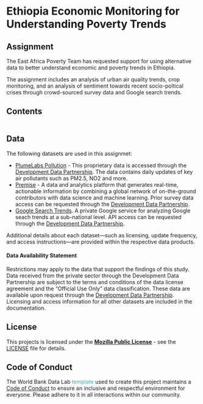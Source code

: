 # Ethiopia Economic Monitoring for Understanding Poverty Trends

## Assignment

The East Africa Poverty Team has requested support for using alternative data to better understand economic and poverty trends in Ethiopia. 

The assignment includes an analysis of urban air quality trends, crop monitoring, and an analysis of sentiment towards recent socio-poltical crises through crowd-sourced survey data and Google search trends. 

## Contents

```{tableofcontents}
```

## Data

The following datasets are used in this assignmet:

* [PlumeLabs Pollution](https://air.plumelabs.com/air-quality-in-Addis%20Ababa-1rKb) - This proprietary data is accessed through the [Development Data Partnership](https://datapartnership.org/). The data contains daily updates of key air pollutants such as PM2.5, NO2 and more. 
* [Premise](https://docs.datapartnership.org/partners/premise/README.html) - A data and analytics platform that generates real-time, actionable information by combining a global network of on-the-ground contributors with data science and machine learning. Prior survey data access can be requested through the [Development Data Partnership](https://datapartnership.org/).
* [Google Search Trends](https://docs.datapartnership.org/partners/google/README.html). A private Google service for analyzing Google seach trends at a sub-national level. API access can be requested through the [Development Data Partnership](https://datapartnership.org/).

Additional details about each dataset—such as licensing, update frequency, and access instructions—are provided within the respective data products.

#### Data Availability Statement

Restrictions may apply to the data that support the findings of this study. Data received from the private sector through the Development Data Partnership are subject to the terms and conditions of the data license agreement and the “Official Use Only” data classification. These data are available upon request through the [Development Data Partnership](https://datapartnership.org/). Licensing and access information for all other datasets are included in the documentation.


## License

This projects is licensed under the [**Mozilla Public License**](https://opensource.org/license/mpl-2-0/) - see the [LICENSE](LICENSE) file for details.


## Code of Conduct

The World Bank Data Lab <span style="color:#3EACAD">template</span> used to create this project maintains a [Code of Conduct](docs/CODE_OF_CONDUCT.md) to ensure an inclusive and respectful environment for everyone. Please adhere to it in all interactions within our community.
